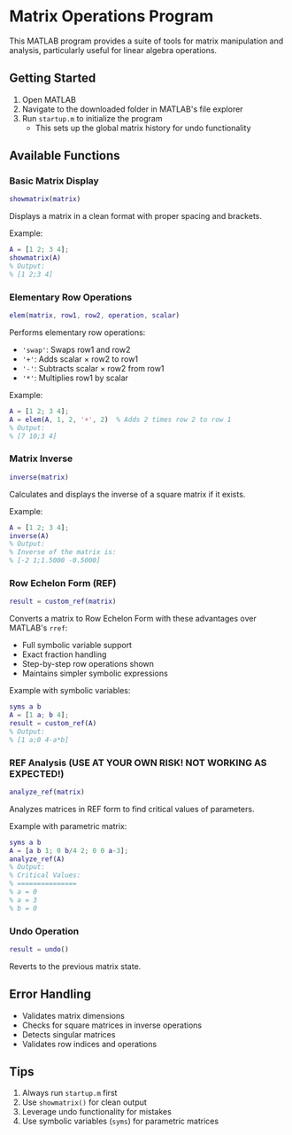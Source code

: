 # Matrix Operations Program

This MATLAB program provides a suite of tools for matrix manipulation and analysis, particularly useful for linear algebra operations.

## Getting Started

1. Open MATLAB
2. Navigate to the downloaded folder in MATLAB's file explorer
3. Run `startup.m` to initialize the program
   - This sets up the global matrix history for undo functionality

## Available Functions

### Basic Matrix Display
```matlab
showmatrix(matrix)
```
Displays a matrix in a clean format with proper spacing and brackets.

Example:
```matlab
A = [1 2; 3 4];
showmatrix(A)
% Output:
% [1 2;3 4]
```

### Elementary Row Operations
```matlab
elem(matrix, row1, row2, operation, scalar)
```
Performs elementary row operations:
- `'swap'`: Swaps row1 and row2
- `'+'`: Adds scalar × row2 to row1
- `'-'`: Subtracts scalar × row2 from row1
- `'*'`: Multiplies row1 by scalar

Example:
```matlab
A = [1 2; 3 4];
A = elem(A, 1, 2, '+', 2)  % Adds 2 times row 2 to row 1
% Output:
% [7 10;3 4]
```

### Matrix Inverse
```matlab
inverse(matrix)
```
Calculates and displays the inverse of a square matrix if it exists.

Example:
```matlab
A = [1 2; 3 4];
inverse(A)
% Output:
% Inverse of the matrix is:
% [-2 1;1.5000 -0.5000]
```

### Row Echelon Form (REF)
```matlab
result = custom_ref(matrix)
```
Converts a matrix to Row Echelon Form with these advantages over MATLAB's `rref`:
- Full symbolic variable support
- Exact fraction handling
- Step-by-step row operations shown
- Maintains simpler symbolic expressions

Example with symbolic variables:
```matlab
syms a b
A = [1 a; b 4];
result = custom_ref(A)
% Output:
% [1 a;0 4-a*b]
```

### REF Analysis (USE AT YOUR OWN RISK! NOT WORKING AS EXPECTED!)
```matlab
analyze_ref(matrix)
```
Analyzes matrices in REF form to find critical values of parameters.

Example with parametric matrix:
```matlab
syms a b
A = [a b 1; 0 b/4 2; 0 0 a-3];
analyze_ref(A)
% Output:
% Critical Values:
% ===============
% a = 0
% a = 3
% b = 0
```

### Undo Operation
```matlab
result = undo()
```
Reverts to the previous matrix state.

## Error Handling
- Validates matrix dimensions
- Checks for square matrices in inverse operations
- Detects singular matrices
- Validates row indices and operations

## Tips
1. Always run `startup.m` first
2. Use `showmatrix()` for clean output
3. Leverage undo functionality for mistakes
4. Use symbolic variables (`syms`) for parametric matrices
